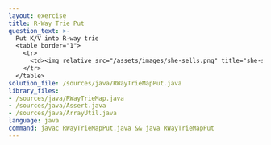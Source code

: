 ```yaml
---
layout: exercise
title: R-Way Trie Put
question_text: >-
  Put K/V into R-way trie
  <table border="1">
    <tr>
      <td><img relative_src="/assets/images/she-sells.png" title="she-sells" style="height:70%; width:auto;"></td>
    </tr>
  </table>
solution_file: /sources/java/RWayTrieMapPut.java
library_files:
- /sources/java/RWayTrieMap.java
- /sources/java/Assert.java
- /sources/java/ArrayUtil.java
language: java
command: javac RWayTrieMapPut.java && java RWayTrieMapPut
---
```

